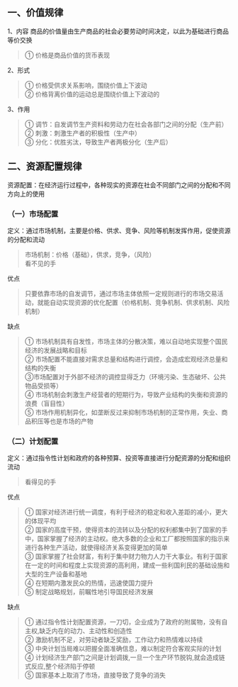 


## 一、价值规律

1、内容
商品的价值量由生产商品的社会必要劳动时间决定，以此为基础进行商品等价交换
> ① 价格是商品价值的货币表现

2、形式
> ① 价格受供求关系影响，围绕价值上下波动  
> ② 价格背离价值的运动总是围绕价值上下波动的

3、作用
> ① 调节：自发调节生产资料和劳动力在社会各部门之间的分配（生产前）  
> ② 刺激：刺激生产者的积极性（生产中）  
> ③ 分化：优胜劣汰，导致生产者两极分化（生产后）

## 二、资源配置规律

资源配置：在经济运行过程中，各种现实的资源在社会不同部门之间的分配和不同方向上的使用

### （一）市场配置

定义：通过市场机制，主要是价格、供求、竞争、风险等机制发挥作用，促使资源的分配和流动
> 市场机制：价格（基础），供求，竞争，（风险）    
> 看不见的手

优点
> 只要依靠市场的自发调节，通过市场主体依照一定规则进行的市场交易活动，就能自动实现资源的优化配置（价格机制、竞争机制、供求机制、风险机制）

缺点
> ① 市场机制具有自发性，市场主体的分散决策，难以自动地实现整个国民经济的发展战略和目标  
> ② 市场配置不能直接对需求总量和结构进行调控，会造成宏观经济总量和结构的失衡  
> ③市场配置对于外部不经济的调控显得乏力（环境污染、生态破坏、公共物品受损等）  
> ④ 市场机制会刺激生产经营者的短期行为，导致产业结构的失衡和资源的浪费（盲目性）  
> ⑤ 市场作用机制异化，如垄断反过来抑制市场机制的正常作用，失业、商品积压等也是市场的产物

### （二）计划配置

定义：通过指令性计划和政府的各种预算、投资等直接进行分配资源的分配和组织流动
> 看得见的手

优点
> ① 国家对经济进行统一调度，有利于经济的稳定和收入差距的减小，更大的体现平均  
> ② 国家的高度干预，使得资本的流转以及分配的权利都集中到了国家的手中，国家掌握了经济的主动权。绝大多数的企业和工厂都按照国家的指示来进行各种生产活动，就使得经济关系变得更加的简单  
> ③ 国家掌握了社会财富，有利于集中财力物力人力干大事业。有利于国家在一定的时间和程度上实现资源的高利用，建成一些利国利民的基础设施和大型的生产设备和基地  
> ④ 在短期内激发民众的热情，迅速使国力提升  
> ⑤ 制定战略规划，前瞩性地引导国民经济发展

缺点
> ① 通过指令性计划配置资源，一刀切，企业成为了政府的附属物，没有自主权,缺乏内在的动力、主动性和创造性  
> ② 激励机制不足，对劳动者缺乏奖励，工作动力和热情难以持续  
> ③ 中央计划当局难以把握全面准确信息，难以制定符合客观实际的计划  
> ④ 计划经济生产部门之间是计划调拨,一旦一个生产环节脱钩,就会造成链式反应,整个经济陷于停顿  
> ⑤ 国家基本上取消了市场，直接导致了竞争的消失

